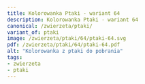 ```yaml
---
title: Kolorowanka Ptaki - wariant 64
description: Kolorowanka Ptaki - wariant 64
canonical: /zwierzeta/ptaki/
variant_of: ptaki
image: /zwierzeta/ptaki/64/ptaki-64.svg
pdf: /zwierzeta/ptaki/64/ptaki-64.pdf
alt: "Kolorowanka z ptaki do pobrania"
tags:
- zwierzeta
- ptaki
---
```

